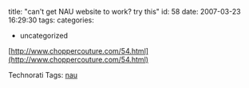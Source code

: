 title: "can't get NAU website to work? try this"
id: 58
date: 2007-03-23 16:29:30
tags: 
categories: 
- uncategorized

[http://www.choppercouture.com/54.html](http://www.choppercouture.com/54.html)
<!-- technorati tags start -->

Technorati Tags: [nau](http://www.technorati.com/tag/nau)
<!-- technorati tags end -->
